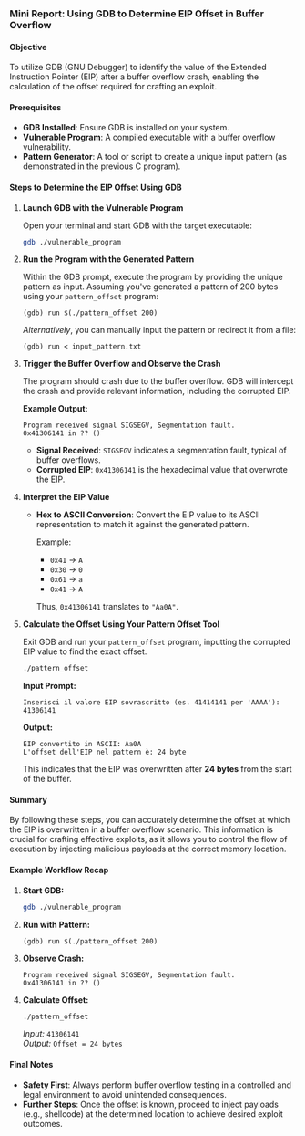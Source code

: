 ### Mini Report: Using GDB to Determine EIP Offset in Buffer Overflow

#### **Objective**
To utilize GDB (GNU Debugger) to identify the value of the Extended Instruction Pointer (EIP) after a buffer overflow crash, enabling the calculation of the offset required for crafting an exploit.

#### **Prerequisites**
- **GDB Installed**: Ensure GDB is installed on your system.
- **Vulnerable Program**: A compiled executable with a buffer overflow vulnerability.
- **Pattern Generator**: A tool or script to create a unique input pattern (as demonstrated in the previous C program).

#### **Steps to Determine the EIP Offset Using GDB**

1. **Launch GDB with the Vulnerable Program**

   Open your terminal and start GDB with the target executable:

   ```bash
   gdb ./vulnerable_program
   ```

2. **Run the Program with the Generated Pattern**

   Within the GDB prompt, execute the program by providing the unique pattern as input. Assuming you've generated a pattern of 200 bytes using your `pattern_offset` program:

   ```gdb
   (gdb) run $(./pattern_offset 200)
   ```

   *Alternatively*, you can manually input the pattern or redirect it from a file:

   ```gdb
   (gdb) run < input_pattern.txt
   ```

3. **Trigger the Buffer Overflow and Observe the Crash**

   The program should crash due to the buffer overflow. GDB will intercept the crash and provide relevant information, including the corrupted EIP.

   **Example Output:**

   ```
   Program received signal SIGSEGV, Segmentation fault.
   0x41306141 in ?? ()
   ```

   - **Signal Received**: `SIGSEGV` indicates a segmentation fault, typical of buffer overflows.
   - **Corrupted EIP**: `0x41306141` is the hexadecimal value that overwrote the EIP.

4. **Interpret the EIP Value**

   - **Hex to ASCII Conversion**: Convert the EIP value to its ASCII representation to match it against the generated pattern.
     
     Example:
     - `0x41` → `A`
     - `0x30` → `0`
     - `0x61` → `a`
     - `0x41` → `A`

     Thus, `0x41306141` translates to `"Aa0A"`.

5. **Calculate the Offset Using Your Pattern Offset Tool**

   Exit GDB and run your `pattern_offset` program, inputting the corrupted EIP value to find the exact offset.

   ```bash
   ./pattern_offset
   ```

   **Input Prompt:**
   ```
   Inserisci il valore EIP sovrascritto (es. 41414141 per 'AAAA'):
   41306141
   ```

   **Output:**
   ```
   EIP convertito in ASCII: Aa0A
   L'offset dell'EIP nel pattern è: 24 byte
   ```

   This indicates that the EIP was overwritten after **24 bytes** from the start of the buffer.

#### **Summary**

By following these steps, you can accurately determine the offset at which the EIP is overwritten in a buffer overflow scenario. This information is crucial for crafting effective exploits, as it allows you to control the flow of execution by injecting malicious payloads at the correct memory location.

#### **Example Workflow Recap**

1. **Start GDB:**
   ```bash
   gdb ./vulnerable_program
   ```

2. **Run with Pattern:**
   ```gdb
   (gdb) run $(./pattern_offset 200)
   ```

3. **Observe Crash:**
   ```
   Program received signal SIGSEGV, Segmentation fault.
   0x41306141 in ?? ()
   ```

4. **Calculate Offset:**
   ```bash
   ./pattern_offset
   ```
   *Input:* `41306141`  
   *Output:* `Offset = 24 bytes`

#### **Final Notes**
- **Safety First**: Always perform buffer overflow testing in a controlled and legal environment to avoid unintended consequences.
- **Further Steps**: Once the offset is known, proceed to inject payloads (e.g., shellcode) at the determined location to achieve desired exploit outcomes.

